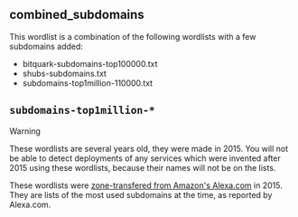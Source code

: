 ## combined_subdomains

This wordlist is a combination of the following wordlists with a few subdomains added:
- bitquark-subdomains-top100000.txt
- shubs-subdomains.txt
- subdomains-top1million-110000.txt

## `subdomains-top1million-*`

> [!WARNING]
> These wordlists are several years old, they were made in 2015. You will not be able to detect deployments of any services which were invented after 2015 using these wordlists, because their names will not be on the lists.

These wordlists were [zone-transfered from Amazon's Alexa.com](https://gist.github.com/ethicalhack3r/6145925) in 2015. They are lists of the most used subdomains at the time, as reported by Alexa.com.